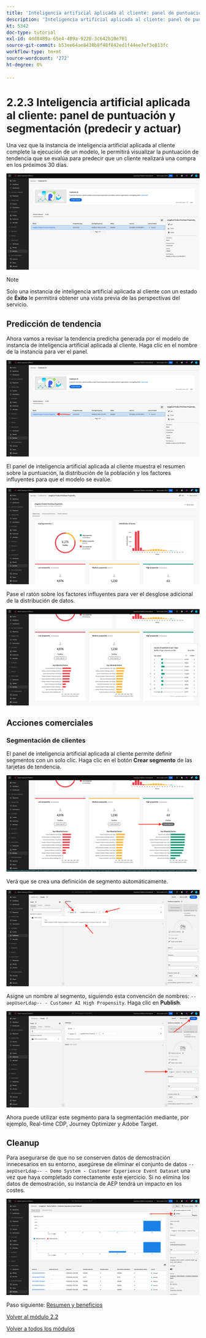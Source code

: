 ```yaml
---
title: 'Inteligencia artificial aplicada al cliente: panel de puntuación y segmentación (predecir y realizar acciones)'
description: 'Inteligencia artificial aplicada al cliente: panel de puntuación y segmentación (predecir y realizar acciones)'
kt: 5342
doc-type: tutorial
exl-id: 4dd8489a-65e4-489a-9228-3c642b10e761
source-git-commit: b53ee64ae8438b8f48f842ed1f44ee7ef3e813fc
workflow-type: tm+mt
source-wordcount: '272'
ht-degree: 0%

---
```


# 2.2.3 Inteligencia artificial aplicada al cliente: panel de puntuación y segmentación (predecir y actuar)

Una vez que la instancia de inteligencia artificial aplicada al cliente complete la ejecución de un modelo, le permitirá visualizar la puntuación de tendencia que se evalúa para predecir que un cliente realizará una compra en los próximos 30 días.

![IA](./images/caiinstancesummary1.png)

>[!NOTE]
>
>Solo una instancia de inteligencia artificial aplicada al cliente con un estado de **Éxito** le permitirá obtener una vista previa de las perspectivas del servicio.

## Predicción de tendencia

Ahora vamos a revisar la tendencia predicha generada por el modelo de instancia de inteligencia artificial aplicada al cliente. Haga clic en el nombre de la instancia para ver el panel.

![IA](./images/caimodels1.png)

El panel de inteligencia artificial aplicada al cliente muestra el resumen sobre la puntuación, la distribución de la población y los factores influyentes para que el modelo se evalúe.

![Descripción de IA](./images/caidescription.png)

Pase el ratón sobre los factores influyentes para ver el desglose adicional de la distribución de datos.

![Factores de influencia](./images/caiinfluencefactors.png)

## Acciones comerciales

### Segmentación de clientes

El panel de inteligencia artificial aplicada al cliente permite definir segmentos con un solo clic. Haga clic en el botón **Crear segmento** de las tarjetas de tendencia.

![Crear un segmento](./images/caiinfluencefactors1.png)

Verá que se crea una definición de segmento automáticamente.

![Regla de segmento](./images/caicreatesegment.png)

Asigne un nombre al segmento, siguiendo esta convención de nombres: `--aepUserLdap-- - Customer AI High Propensity`. Haga clic en **Publish**.

![Regla de segmento](./images/caicreatesegment1.png)

Ahora puede utilizar este segmento para la segmentación mediante, por ejemplo, Real-time CDP, Journey Optimizer y Adobe Target.

## Cleanup

Para asegurarse de que no se conserven datos de demostración innecesarios en su entorno, asegúrese de eliminar el conjunto de datos `--aepUserLdap-- - Demo System - Customer Experience Event Dataset` una vez que haya completado correctamente este ejercicio. Si no elimina los datos de demostración, su instancia de AEP tendrá un impacto en los costes.

![Perfil](./images/cleanup.png)

Paso siguiente: [Resumen y beneficios](./summary.md)

[Volver al módulo 2.2](./intelligent-services.md)

[Volver a todos los módulos](./../../../overview.md)
